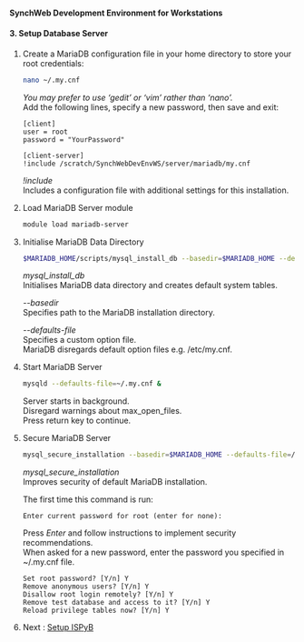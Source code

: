 #### SynchWeb Development Environment for Workstations
#### 3. Setup Database Server
1. Create a MariaDB configuration file in your home directory to store your root credentials:
   ```bash
   nano ~/.my.cnf
   ```
   *You may prefer to use ‘gedit’ or ‘vim’ rather than ‘nano’.*  
   Add the following lines, specify a new password, then save and exit:
   ```
   [client]
   user = root
   password = "YourPassword"

   [client-server]
   !include /scratch/SynchWebDevEnvWS/server/mariadb/my.cnf
   ```
   *!include*  
   Includes a configuration file with additional settings for this installation.

1. Load MariaDB Server module
   ```bash
   module load mariadb-server
   ```

1. Initialise MariaDB Data Directory
   ```bash
   $MARIADB_HOME/scripts/mysql_install_db --basedir=$MARIADB_HOME --defaults-file=~/.my.cnf
   ```
   *mysql_install_db*  
   Initialises MariaDB data directory and creates default system tables.  

   *--basedir*  
   Specifies path to the MariaDB installation directory.

   *--defaults-file*  
   Specifies a custom option file.  
   MariaDB disregards default option files e.g. /etc/my.cnf.  

1. Start MariaDB Server
   ```bash
   mysqld --defaults-file=~/.my.cnf &
   ```
   Server starts in background.  
   Disregard warnings about max_open_files.  
   Press return key to continue.

1. Secure MariaDB Server
   ```bash
   mysql_secure_installation --basedir=$MARIADB_HOME --defaults-file=/scratch/SynchWebDevEnvWS/server/mariadb/my.cnf
   ```
   *mysql_secure_installation*  
   Improves security of default MariaDB installation.
   
   The first time this command is run:
   ```
   Enter current password for root (enter for none):
   ```
   Press *Enter* and follow instructions to implement security recommendations.  
   When asked for a new password, enter the password you specified in ~/.my.cnf file.
   ```
   Set root password? [Y/n] Y
   Remove anonymous users? [Y/n] Y
   Disallow root login remotely? [Y/n] Y
   Remove test database and access to it? [Y/n] Y
   Reload privilege tables now? [Y/n] Y
   ```
1. Next : [Setup ISPyB](./4.SetupISPyB.md)
